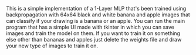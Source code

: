 This is a simple implementation of a 1-Layer MLP that's been trained using backpropagation with 64x64 black and white banana and apple images that can classify if your drawing is a banana or an apple. You can run the main program that has a simple UI made with tkinter in which you can save images and train the model on them. If you want to train it on something else other than bananas and apples just delete the weights file and draw your new type of images to train it on.
